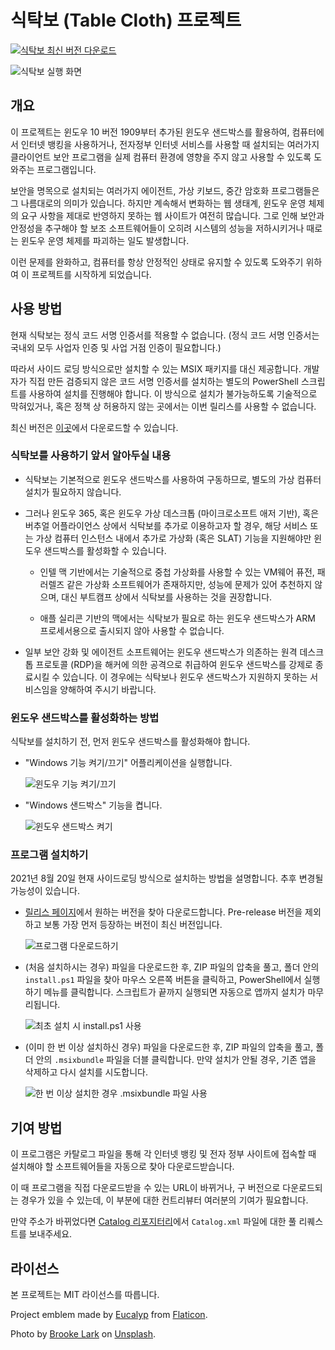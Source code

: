 # 식탁보 (Table Cloth) 프로젝트

[![식탁보 최신 버전 다운로드](https://img.shields.io/github/downloads/yourtablecloth/TableCloth/total?label=%EC%8B%9D%ED%83%81%EB%B3%B4%20%EB%8B%A4%EC%9A%B4%EB%A1%9C%EB%93%9C)](https://github.com/yourtablecloth/TableCloth/releases)

![식탁보 실행 화면](images/tablecloth.png)

## 개요

이 프로젝트는 윈도우 10 버전 1909부터 추가된 윈도우 샌드박스를 활용하여, 컴퓨터에서 인터넷 뱅킹을 사용하거나, 전자정부 인터넷 서비스를 사용할 때 설치되는 여러가지 클라이언트 보안 프로그램을 실제 컴퓨터 환경에 영향을 주지 않고 사용할 수 있도록 도와주는 프로그램입니다.

보안을 명목으로 설치되는 여러가지 에이전트, 가상 키보드, 중간 암호화 프로그램들은 그 나름대로의 의미가 있습니다. 하지만 계속해서 변화하는 웹 생태계, 윈도우 운영 체제의 요구 사항을 제대로 반영하지 못하는 웹 사이트가 여전히 많습니다. 그로 인해 보안과 안정성을 추구해야 할 보조 소프트웨어들이 오히려 시스템의 성능을 저하시키거나 때로는 윈도우 운영 체제를 파괴하는 일도 발생합니다.

이런 문제를 완화하고, 컴퓨터를 항상 안정적인 상태로 유지할 수 있도록 도와주기 위하여 이 프로젝트를 시작하게 되었습니다.

## 사용 방법

현재 식탁보는 정식 코드 서명 인증서를 적용할 수 없습니다. (정식 코드 서명 인증서는 국내외 모두 사업자 인증 및 사업 거점 인증이 필요합니다.)

따라서 사이드 로딩 방식으로만 설치할 수 있는 MSIX 패키지를 대신 제공합니다. 개발자가 직접 만든 검증되지 않은 코드 서명 인증서를 설치하는 별도의 PowerShell 스크립트를 사용하여 설치를 진행해야 합니다. 이 방식으로 설치가 불가능하도록 기술적으로 막혀있거나, 혹은 정책 상 허용하지 않는 곳에서는 이번 릴리스를 사용할 수 없습니다.

최신 버전은 [이곳](https://github.com/yourtablecloth/TableCloth/releases)에서 다운로드할 수 있습니다.

### 식탁보를 사용하기 앞서 알아두실 내용

- 식탁보는 기본적으로 윈도우 샌드박스를 사용하여 구동하므로, 별도의 가상 컴퓨터 설치가 필요하지 않습니다.

- 그러나 윈도우 365, 혹은 윈도우 가상 데스크톱 (마이크로소프트 애저 기반), 혹은 버추얼 어플라이언스 상에서 식탁보를 추가로 이용하고자 할 경우, 해당 서비스 또는 가상 컴퓨터 인스턴스 내에서 추가로 가상화 (혹은 SLAT) 기능을 지원해야만 윈도우 샌드박스를 활성화할 수 있습니다.

  - 인텔 맥 기반에서는 기술적으로 중첩 가상화를 사용할 수 있는 VM웨어 퓨전, 패러렐즈 같은 가상화 소프트웨어가 존재하지만, 성능에 문제가 있어 추천하지 않으며, 대신 부트캠프 상에서 식탁보를 사용하는 것을 권장합니다.

  - 애플 실리콘 기반의 맥에서는 식탁보가 필요로 하는 윈도우 샌드박스가 ARM 프로세서용으로 출시되지 않아 사용할 수 없습니다.

- 일부 보안 강화 및 에이전트 소프트웨어는 윈도우 샌드박스가 의존하는 원격 데스크톱 프로토콜 (RDP)을 해커에 의한 공격으로 취급하여 윈도우 샌드박스를 강제로 종료시킬 수 있습니다. 이 경우에는 식탁보나 윈도우 샌드박스가 지원하지 못하는 서비스임을 양해하여 주시기 바랍니다.

### 윈도우 샌드박스를 활성화하는 방법

식탁보를 설치하기 전, 먼저 윈도우 샌드박스를 활성화해야 합니다.

- "Windows 기능 켜기/끄기" 어플리케이션을 실행합니다.

  ![윈도우 기능 켜기/끄기](images/Step1.png)

- "Windows 샌드박스" 기능을 켭니다.

  ![윈도우 샌드박스 켜기](images/Step2.png)

### 프로그램 설치하기

2021년 8월 20일 현재 사이드로딩 방식으로 설치하는 방법을 설명합니다. 추후 변경될 가능성이 있습니다.

- [릴리스 페이지](https://github.com/yourtablecloth/TableCloth/releases)에서 원하는 버전을 찾아 다운로드합니다. Pre-release 버전을 제외하고 보통 가장 먼저 등장하는 버전이 최신 버전입니다.

  ![프로그램 다운로드하기](images/Step3.png)

- (처음 설치하시는 경우) 파일을 다운로드한 후, ZIP 파일의 압축을 풀고, 폴더 안의 `install.ps1` 파일을 찾아 마우스 오른쪽 버튼을 클릭하고, PowerShell에서 실행하기 메뉴를 클릭합니다. 스크립트가 끝까지 실행되면 자동으로 앱까지 설치가 마무리됩니다.

  ![최초 설치 시 install.ps1 사용](images/Step4.png)

- (이미 한 번 이상 설치하신 경우) 파일을 다운로드한 후, ZIP 파일의 압축을 풀고, 폴더 안의 `.msixbundle` 파일을 더블 클릭합니다. 만약 설치가 안될 경우, 기존 앱을 삭제하고 다시 설치를 시도합니다.

  ![한 번 이상 설치한 경우 .msixbundle 파일 사용](images/Step5.png)

## 기여 방법

이 프로그램은 카탈로그 파일을 통해 각 인터넷 뱅킹 및 전자 정부 사이트에 접속할 때 설치해야 할 소프트웨어들을 자동으로 찾아 다운로드받습니다.

이 때 프로그램을 직접 다운로드받을 수 있는 URL이 바뀌거나, 구 버전으로 다운로드되는 경우가 있을 수 있는데, 이 부분에 대한 컨트리뷰터 여러분의 기여가 필요합니다.

만약 주소가 바뀌었다면 [Catalog 리포지터리](https://github.com/yourtablecloth/TableClothCatalog)에서 `Catalog.xml` 파일에 대한 풀 리퀘스트를 보내주세요.

## 라이선스

본 프로젝트는 MIT 라이선스를 따릅니다.

Project emblem made by [Eucalyp](https://www.flaticon.com/authors/eucalyp) from [Flaticon](https://www.flaticon.com/).

Photo by [Brooke Lark](https://unsplash.com/@brookelark?utm_source=unsplash&utm_medium=referral&utm_content=creditCopyText) on [Unsplash](https://unsplash.com/s/photos/tablecloth?utm_source=unsplash&utm_medium=referral&utm_content=creditCopyText).
